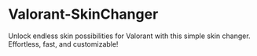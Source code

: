# Valorant-SkinChanger
Unlock endless skin possibilities for Valorant with this simple skin changer. Effortless, fast, and customizable!
